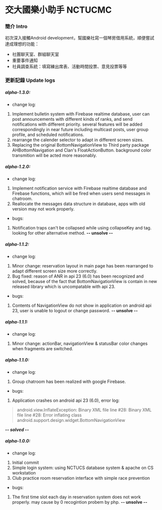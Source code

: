 # 交大國樂小助手 NCTUCMC
### 簡介 Intro
初次深入接觸Android development，幫國樂社寫一個琴房借用系統，順便嘗試達成理想的功能：
- 社團聊天室、群組聊天室
- 重要事件通知
- 社員調查系統：填寫練出席表、活動時間投票、意見投票等等



### 更新記錄 Update logs

##### alpha-1.3.0:
- change log:
 1. Implement bulletin system with Firebase realtime database, user can post announcements with different kinds of ranks, and send notifications with different priority. several features will be added correspondingly in near future including multicast posts, user group profile, and scheduled notifications.
 2. rearrange the calender selector to adapt in different screen sizes.
 3. Replacing the original BottomNavigationView to Third party package AHBottomNavigation and Clan's FloatActionButton. background color transmition will be acted more reasonably.

##### alpha-1.2.0:
- change log:
 1. Implement notification service with Firebase realtime database and Firebase functions, which will be fired when users send messages in chatroom.
 2. Reallocate the messages data structure in database, apps with old version may not work properly.

- bugs:
 1. Notification traps can't be collapsed while using collapseKey and tag. looking for other alternative method. **-- unsolve --**

##### alpha-1.1.2:
- change log:
 1. Minor change: reservation layout in main page has been rearranged to adapt different screen size more correctly.
 2. Bug fixed: reason of ANR in api 23 (6.0) has been recognized and solved, because of the fact that BottomNavigationView is contain in new released library which is uncompatable with api 23.

- bugs:
 1. Contents of NavigationView do not show in application on android api 23, user is unable to logout or change password. **-- unsolve --**

##### alpha-1.1.1: 

- change log:
 1. Minor change: actionBar, navigationView & statusBar color changes when fragments are switched. 

##### alpha-1.1.0: 
- change log:
 1. Group chatroom has been realized with google Firebase. 
 
- bugs:
 1. Application crashes on android api 23 (6.0), error log:
 > android.view.InflateException: Binary XML file line #28: Binary XML file line #28: Error inflating class android.support.design.widget.BottomNavigationView

   ***-- solved --***
 


##### alpha-1.0.0: 
- change log:
 1. Initial commit
 2. Simple login system: using NCTUCS database system & apache on CS workstation
 3. Club practice room reservation interface with simple race prevention
 
- bugs:
 1. The first time slot each day in reservation system does not work properly. may cause by 0 recogintion probem by php.  **-- unsolve --**






